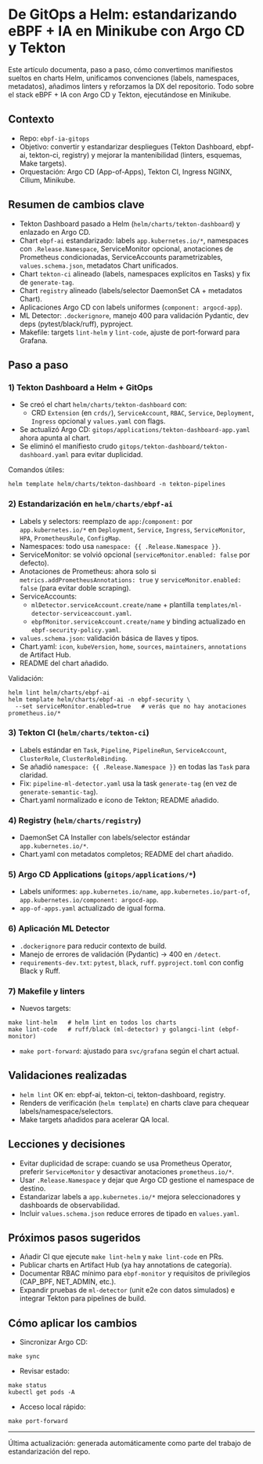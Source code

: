 # De GitOps a Helm: estandarizando eBPF + IA en Minikube con Argo CD y Tekton

Este artículo documenta, paso a paso, cómo convertimos manifiestos sueltos en charts Helm, unificamos convenciones (labels, namespaces, metadatos), añadimos linters y reforzamos la DX del repositorio. Todo sobre el stack eBPF + IA con Argo CD y Tekton, ejecutándose en Minikube.

## Contexto
- Repo: `ebpf-ia-gitops`
- Objetivo: convertir y estandarizar despliegues (Tekton Dashboard, ebpf-ai, tekton-ci, registry) y mejorar la mantenibilidad (linters, esquemas, Make targets).
- Orquestación: Argo CD (App-of-Apps), Tekton CI, Ingress NGINX, Cilium, Minikube.

## Resumen de cambios clave
- Tekton Dashboard pasado a Helm (`helm/charts/tekton-dashboard`) y enlazado en Argo CD.
- Chart `ebpf-ai` estandarizado: labels `app.kubernetes.io/*`, namespaces con `.Release.Namespace`, ServiceMonitor opcional, anotaciones de Prometheus condicionadas, ServiceAccounts parametrizables, `values.schema.json`, metadatos Chart unificados.
- Chart `tekton-ci` alineado (labels, namespaces explícitos en Tasks) y fix de `generate-tag`.
- Chart `registry` alineado (labels/selector DaemonSet CA + metadatos Chart).
- Aplicaciones Argo CD con labels uniformes (`component: argocd-app`).
- ML Detector: `.dockerignore`, manejo 400 para validación Pydantic, dev deps (pytest/black/ruff), pyproject.
- Makefile: targets `lint-helm` y `lint-code`, ajuste de port-forward para Grafana.

## Paso a paso

### 1) Tekton Dashboard a Helm + GitOps
- Se creó el chart `helm/charts/tekton-dashboard` con:
  - CRD `Extension` (en `crds/`), `ServiceAccount`, `RBAC`, `Service`, `Deployment`, `Ingress` opcional y `values.yaml` con flags.
- Se actualizó Argo CD: `gitops/applications/tekton-dashboard-app.yaml` ahora apunta al chart.
- Se eliminó el manifiesto crudo `gitops/tekton-dashboard/tekton-dashboard.yaml` para evitar duplicidad.

Comandos útiles:
```
helm template helm/charts/tekton-dashboard -n tekton-pipelines
```

### 2) Estandarización en `helm/charts/ebpf-ai`
- Labels y selectors: reemplazo de `app:`/`component:` por `app.kubernetes.io/*` en `Deployment`, `Service`, `Ingress`, `ServiceMonitor`, `HPA`, `PrometheusRule`, `ConfigMap`.
- Namespaces: todo usa `namespace: {{ .Release.Namespace }}`.
- ServiceMonitor: se volvió opcional (`serviceMonitor.enabled: false` por defecto).
- Anotaciones de Prometheus: ahora solo si `metrics.addPrometheusAnnotations: true` y `serviceMonitor.enabled: false` (para evitar doble scraping).
- ServiceAccounts:
  - `mlDetector.serviceAccount.create/name` + plantilla `templates/ml-detector-serviceaccount.yaml`.
  - `ebpfMonitor.serviceAccount.create/name` y binding actualizado en `ebpf-security-policy.yaml`.
- `values.schema.json`: validación básica de llaves y tipos.
- Chart.yaml: `icon`, `kubeVersion`, `home`, `sources`, `maintainers`, `annotations` de Artifact Hub.
- README del chart añadido.

Validación:
```
helm lint helm/charts/ebpf-ai
helm template helm/charts/ebpf-ai -n ebpf-security \
  --set serviceMonitor.enabled=true   # verás que no hay anotaciones prometheus.io/*
```

### 3) Tekton CI (`helm/charts/tekton-ci`)
- Labels estándar en `Task`, `Pipeline`, `PipelineRun`, `ServiceAccount`, `ClusterRole`, `ClusterRoleBinding`.
- Se añadió `namespace: {{ .Release.Namespace }}` en todas las `Task` para claridad.
- Fix: `pipeline-ml-detector.yaml` usa la task `generate-tag` (en vez de `generate-semantic-tag`).
- Chart.yaml normalizado e ícono de Tekton; README añadido.

### 4) Registry (`helm/charts/registry`)
- DaemonSet CA Installer con labels/selector estándar `app.kubernetes.io/*`.
- Chart.yaml con metadatos completos; README del chart añadido.

### 5) Argo CD Applications (`gitops/applications/*`)
- Labels uniformes: `app.kubernetes.io/name`, `app.kubernetes.io/part-of`, `app.kubernetes.io/component: argocd-app`.
- `app-of-apps.yaml` actualizado de igual forma.

### 6) Aplicación ML Detector
- `.dockerignore` para reducir contexto de build.
- Manejo de errores de validación (Pydantic) → 400 en `/detect`.
- `requirements-dev.txt`: `pytest`, `black`, `ruff`. `pyproject.toml` con config Black y Ruff.

### 7) Makefile y linters
- Nuevos targets:
```
make lint-helm   # helm lint en todos los charts
make lint-code   # ruff/black (ml-detector) y golangci-lint (ebpf-monitor)
```
- `make port-forward`: ajustado para `svc/grafana` según el chart actual.

## Validaciones realizadas
- `helm lint` OK en: ebpf-ai, tekton-ci, tekton-dashboard, registry.
- Renders de verificación (`helm template`) en charts clave para chequear labels/namespace/selectors.
- Make targets añadidos para acelerar QA local.

## Lecciones y decisiones
- Evitar duplicidad de scrape: cuando se usa Prometheus Operator, preferir `ServiceMonitor` y desactivar anotaciones `prometheus.io/*`.
- Usar `.Release.Namespace` y dejar que Argo CD gestione el namespace de destino.
- Estandarizar labels a `app.kubernetes.io/*` mejora seleccionadores y dashboards de observabilidad.
- Incluir `values.schema.json` reduce errores de tipado en `values.yaml`.

## Próximos pasos sugeridos
- Añadir CI que ejecute `make lint-helm` y `make lint-code` en PRs.
- Publicar charts en Artifact Hub (ya hay annotations de categoría).
- Documentar RBAC mínimo para `ebpf-monitor` y requisitos de privilegios (CAP_BPF, NET_ADMIN, etc.).
- Expandir pruebas de `ml-detector` (unit e2e con datos simulados) e integrar Tekton para pipelines de build.

## Cómo aplicar los cambios
- Sincronizar Argo CD:
```
make sync
```
- Revisar estado:
```
make status
kubectl get pods -A
```
- Acceso local rápido:
```
make port-forward
```

---
Última actualización: generada automáticamente como parte del trabajo de estandarización del repo.

